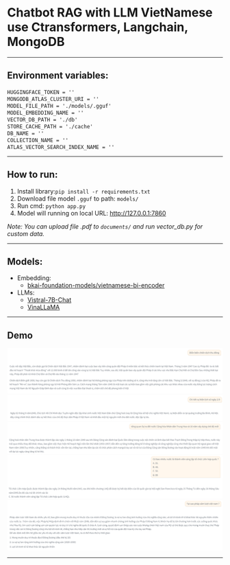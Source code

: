 # Chatbot RAG with LLM VietNamese use Ctransformers, Langchain, MongoDB
___
## Environment variables:
```
HUGGINGFACE_TOKEN = ''
MONGODB_ATLAS_CLUSTER_URI = ''
MODEL_FILE_PATH = './models/.gguf'
MODEL_EMBEDDING_NAME = ''
VECTOR_DB_PATH = './db'
STORE_CACHE_PATH = './cache'
DB_NAME = ''
COLLECTION_NAME = ''
ATLAS_VECTOR_SEARCH_INDEX_NAME = ''
```
___
## How to run:
1. Install library:`pip install -r requirements.txt`
2. Download file model `.gguf` to path: `models/`
3. Run cmd: `python app.py`
4. Model will running on local URL:  http://127.0.0.1:7860

*Note: You can upload file .pdf to `documents/` and run vector_db.py for custom data.*
___
## Models:
- Embedding: 
    <!-- - [all-MiniLM-L6-v2-f16](https://huggingface.co/caliex/all-MiniLM-L6-v2-f16.gguf) -->
    - [bkai-foundation-models/vietnamese-bi-encoder](https://huggingface.co/bkai-foundation-models/vietnamese-bi-encoder)
- LLMs: 
    - [Vistral-7B-Chat](https://huggingface.co/uonlp/Vistral-7B-Chat-gguf)
    - [VinaLLaMA](https://huggingface.co/vilm/vinallama-2.7b-chat-GGUF)
___

## Demo
<!-- ![Demo IMG](images/image.png) -->
![Demo](images/image1.png)
<br>
![Demo](images/image2.png)
<br>
![Demo](images/image3.png)
<br>
![Demo](images/image4.png)
<br>
![Demo](images/image5.png)
___
